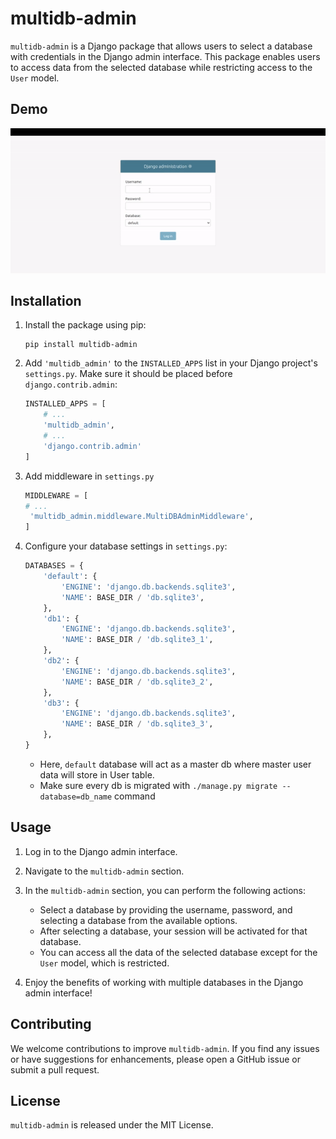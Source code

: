 # multidb-admin

`multidb-admin` is a Django package that allows users to select a database with credentials in the Django admin interface. This package enables users to access data from the selected database while restricting access to the `User` model.

## Demo

![Demo GIF](./demo.gif)

## Installation

1. Install the package using pip:

   ```
   pip install multidb-admin
   ```

2. Add `'multidb_admin'` to the `INSTALLED_APPS` list in your Django project's `settings.py`. Make sure it should be placed before `django.contrib.admin`:

   ```python
   INSTALLED_APPS = [
       # ...
       'multidb_admin',
       # ...
       'django.contrib.admin'
   ]
   ```
3. Add middleware in `settings.py`

   ```python
   MIDDLEWARE = [
   # ...
    'multidb_admin.middleware.MultiDBAdminMiddleware',
   ]
   ```

4. Configure your database settings in `settings.py`:

   ```python
   DATABASES = {
       'default': {
           'ENGINE': 'django.db.backends.sqlite3',
           'NAME': BASE_DIR / 'db.sqlite3',
       },
       'db1': {
           'ENGINE': 'django.db.backends.sqlite3',
           'NAME': BASE_DIR / 'db.sqlite3_1',
       },
       'db2': {
           'ENGINE': 'django.db.backends.sqlite3',
           'NAME': BASE_DIR / 'db.sqlite3_2',
       },
       'db3': {
           'ENGINE': 'django.db.backends.sqlite3',
           'NAME': BASE_DIR / 'db.sqlite3_3',
       },
   }
   ```
   - Here, `default` database will act as a master db where master user data will store in User table.
   - Make sure every db is migrated with `./manage.py migrate --database=db_name` command

## Usage

1. Log in to the Django admin interface.

2. Navigate to the `multidb-admin` section.

3. In the `multidb-admin` section, you can perform the following actions:

   - Select a database by providing the username, password, and selecting a database from the available options.
   - After selecting a database, your session will be activated for that database.
   - You can access all the data of the selected database except for the `User` model, which is restricted.

4. Enjoy the benefits of working with multiple databases in the Django admin interface!

## Contributing

We welcome contributions to improve `multidb-admin`. If you find any issues or have suggestions for enhancements, please open a GitHub issue or submit a pull request.

## License

`multidb-admin` is released under the MIT License.
